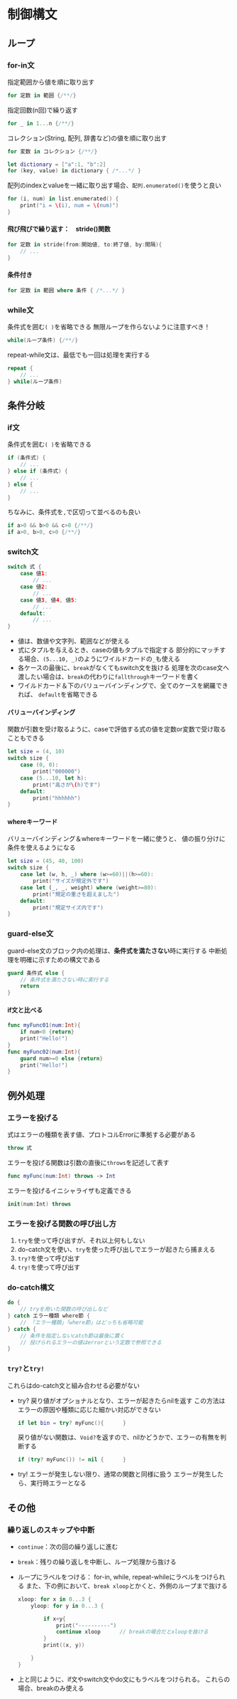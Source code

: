 # 制御構文

## ループ

### for-in文

指定範囲から値を順に取り出す

```swift
for 定数 in 範囲 {/**/}
```

指定回数(n回)で繰り返す

```swift
for _ in 1...n {/**/}
```

コレクション(String, 配列, 辞書など)の値を順に取り出す

```swift
for 変数 in コレクション {/**/}

let dictionary = ["a":1, "b":2]
for (key, value) in dictionary { /*...*/ }
```

配列のindexとvalueを一緒に取り出す場合、`配列.enumerated()`を使うと良い

```swift
for (i, num) in list.enumerated() {
    print("i = \(i), num = \(num)")
}
```

#### 飛び飛びで繰り返す：　stride()関数

```swift
for 定数 in stride(from:開始値, to:終了値, by:間隔){
    // ...
}
```

#### 条件付き

```swift
for 定数 in 範囲 where 条件 { /*...*/ }
```

### while文

条件式を囲む`( )`を省略できる
無限ループを作らないように注意すべき！

```swift
while(ループ条件) {/**/}
```

repeat-while文は、最低でも一回は処理を実行する

```swift
repeat {
    // ...
} while(ループ条件)
```

## 条件分岐

### if文

条件式を囲む`( )`を省略できる

```swift
if (条件式) {
    // ...
} else if (条件式) {
    // ...
} else {
    // ...
}
```

ちなみに、条件式を`,`で区切って並べるのも良い

```swift
if a>0 && b>0 && c>0 {/**/}
if a>0, b>0, c>0 {/**/}
```

### switch文

```swift
switch 式 {
    case 値1:
        // ...
    case 値2:
        // ...
    case 値3, 値4, 値5:
        // ...
    default:
        // ...
}
```

* 値は、数値や文字列、範囲などが使える
* 式にタプルを与えるとき、caseの値もタプルで指定する
    部分的にマッチする場合、`(5...10, _)`のようにワイルドカードの`_`も使える
* 各ケースの最後に、`break`がなくてもswitch文を抜ける
    処理を次のcase文へ渡したい場合は、`break`の代わりに`fallthrough`キーワードを書く
* ワイルドカード＆下のバリューバインディングで、全てのケースを網羅できれば、
    `default`を省略できる

#### バリューバインディング

関数が引数を受け取るように、caseで評価する式の値を定数or変数で受け取ることもできる

```swift
let size = (4, 10)
switch size {
    case (0, 0):
        print("000000")
    case (5...10, let h):
        print("高さが\(h)です")
    default:
        print("hhhhhh")
}
```

#### whereキーワード

バリューバインディング＆whereキーワードを一緒に使うと、
値の振り分けに条件を使えるようになる

```swift
let size = (45, 40, 100)
switch size {
    case let (w, h, _) where (w>=60)||(h>=60):
        print("サイズが規定外です")
    case let (_, _, weight) where (weight>=80):
        print("規定の重さを超えました")
    default:
        print("規定サイズ内です")
}
```

### guard-else文

guard-else文のブロック内の処理は、**条件式を満たさない**時に実行する
中断処理を明確に示すための構文である

```swift
guard 条件式 else {
    // 条件式を満たさない時に実行する
    return
}
```

#### if文と比べる

```swift
func myFunc01(num:Int){
    if num<0 {return}
    print("Hello!")
}
func myFunc02(num:Int){
    guard num>=0 else {return}
    print("Hello!")
}
```

## 例外処理

### エラーを投げる

式はエラーの種類を表す値、プロトコルErrorに準拠する必要がある

```swift
throw 式
```

エラーを投げる関数は引数の直後に`throws`を記述して表す

```swift
func myFunc(num:Int) throws -> Int
```

エラーを投げるイニシャライザも定義できる

```swift
init(num:Int) throws
```

### エラーを投げる関数の呼び出し方

1. `try`を使って呼び出すが、それ以上何もしない
2. do-catch文を使い、`try`を使った呼び出しでエラーが起きたら捕まえる
3. `try?`を使って呼び出す
4. `try!`を使って呼び出す

### do-catch構文

```swift
do {
    // tryを用いた関数の呼び出しなど
} catch エラー種類 where節 {
    // 「エラー種類」「where節」はどっちも省略可能
} catch {
    // 条件を指定しないcatch節は最後に置く
    // 投げられるエラーの値はerrorという定数で参照できる
}
```

### `try?`と`try!`

これらはdo-catch文と組み合わせる必要がない

* try?
    戻り値がオプショナルとなり、エラーが起きたらnilを返す
    この方法はエラーの原因や種類に応じた細かい対応ができない

    ```swift
    if let bin = try? myFunc(){      }
    ```

    戻り値がない関数は、`Void?`を返すので、nilかどうかで、エラーの有無を判断する

    ```swift
    if (try? myFunc()) != nil {      }
    ```

* try!
    エラーが発生しない限り、通常の関数と同様に扱う
    エラーが発生したら、実行時エラーとなる

## その他

### 繰り返しのスキップや中断

* `continue`：次の回の繰り返しに進む
* `break`：残りの繰り返しを中断し、ループ処理から抜ける
* ループにラベルをつける：
    for-in, while, repeat-whileにラベルをつけられる
    また、下の例において、`break xloop`とかくと、外側のループまで抜ける

    ```swift
    xloop: for x in 0...3 {
        yloop: for y in 0...3 {

            if x<y{
                print("----------")
                continue xloop      // breakの場合だとxloopを抜ける
            }
            print((x, y))

        }
    }
    ```

* 上と同じように、if文やswitch文やdo文にもラベルをつけられる。
    これらの場合、breakのみ使える
